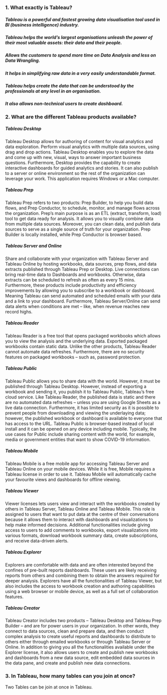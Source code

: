 ### 1. What exactly is Tableau?
##### Tableau is a powerful and fastest growing data visualisation tool used in BI (business intelligence) industry.
##### Tableau helps the world’s largest organisations unleash the power of their most valuable assets: their data and their people.
##### Allows the customers to spend more time on Data Analysis and less on Data Wrangling.
##### It helps in simplifying raw data in a very easily understandable format.
##### Tableau helps create the data that can be understood by the professionals at any level in an organisation.
##### It also allows non-technical users to create dashboard.


### 2. What are the different Tableau products available?

##### Tableau Desktop

Tableau Desktop allows for authoring of content for visual analytics and data exploration. Perform visual analytics with multiple data sources, using drag and drop actions. Tableau Desktop enables you to explore the data and come up with new, visual, ways to answer important business questions. Furthermore, Desktop provides the capability to create interactive dashboards for guided analytics and stories. It can also publish to a server or online environment so the rest of the organization can leverage your work. This application requires Windows or a Mac computer. 

##### Tableau Prep

Tableau Prep refers to two products: Prep Builder, to help you build data flows, and Prep Conductor, to schedule, monitor, and manage flows across the organization. Prep’s main purpose is as an ETL (extract, transform, load) tool to get data ready for analysis. It allows you to visually combine data from multiple data sources. Moreover, you can clean data, and publish data sources to serve as a single source of truth for your organization. Prep Builder is locally installed, while Prep Conductor is browser based.

##### Tableau Server and Online

Share and collaborate with your organization with Tableau Server and Tableau Online by hosting workbooks, data sources, prep flows, and data extracts published through Tableau Prep or Desktop. Live connections can bring real-time data to Dashboards and workbooks. Otherwise, data extracts can be scheduled to refresh as often as every 15 mins. Furthermore, these products include productivity and efficiency improvements by allowing you to subscribe to a workbook or dashboard. Meaning Tableau can send automated and scheduled emails with your data and a link to your dashboard. Furthermore, Tableau Server/Online can send data alerts when conditions are met – like, when revenue reaches new record highs.

##### Tableau Reader

Tableau Reader is a free tool that opens packaged workbooks which allows you to view the analysis and the underlying data. Exported packaged workbooks contain static data. Unlike the other products, Tableau Reader cannot automate data refreshes. Furthermore, there are no security features on packaged workbooks – such as, password protection.

##### Tableau Public

Tableau Public allows you to share data with the world. However, it must be published through Tableau Desktop. However, instead of exporting a workbook and sending it, you publish it to Tableau Public, Tableau’s free cloud service. Like Tableau Reader, the published data is static and there are no automated data refreshes – unless you are using Google Sheets as a live data connection. Furthermore, it has limited security as it is possible to prevent people from downloading and viewing the underlaying data; however, the published workbook or dashboard is available to everyone that has access to the URL. Tableau Public is browser-based instead of local install and it can be opened on any device including mobile. Typically, the use cases for Public include sharing content with the world, for example, media or government entities that want to show COVID-19 information.

##### Tableau Mobile

Tableau Mobile is a free mobile app for accessing Tableau Server and Tableau Online on your mobile devices. While it is free, Mobile requires a Tableau license in order to use it. Tableau Mobile will automatically cache your favourite views and dashboards for offline viewing.

##### Tableau Viewer

Viewer licenses lets users view and interact with the workbooks created by others in Tableau Server, Tableau Online and Tableau Mobile. This role is assigned to users that want to put data at the centre of their conversations because it allows them to interact with dashboards and visualizations to help make informed decisions. Additional functionalities include giving access to users to add comments to workbooks, export visualizations into various formats, download workbook summary data, create subscriptions, and receive data-driven alerts.

##### Tableau Explorer

Explorers are comfortable with data and are often interested beyond the confines of pre-built reports dashboards. These users are likely receiving reports from others and combining them to obtain the answers required for deeper analysis. Explorers have all the functionalities of Tableau Viewer, but also includes the access to workbook creation and authoring capabilities using a web browser or mobile device, as well as a full set of collaboration features.

##### Tableau Creator

Tableau Creator includes two products – Tableau Desktop and Tableau Prep Builder – and are for power users in your organization. In other words, they connect to data sources, clean and prepare data, and then conduct complex analysis to create useful reports and dashboards to distribute to others either through emailed workbooks or through Tableau Server or Online. In addition to giving you all the functionalities available under the Explorer license, it also allows users to create and publish new workbooks and dashboards from a new data source, edit embedded data sources in the data pane, and create and publish new data connections.


### 3. In Tableau, how many tables can you join at once?
Two Tables can be join at once in Tableau.
